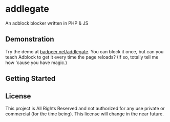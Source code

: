 # addlegate
An adblock blocker written in PHP &amp; JS

## Demonstration
Try the demo at [badpeer.net/addlegate](https://badpeer.net/addlegate). You can block it once, but can you teach Adblock to get it every time the page reloads? (If so, totally tell me how 'cause you have magic.)

## Getting Started



## License

This project is All Rights Reserved and not authorized for any use private or commercial (for the time being). This license will change in the near future.